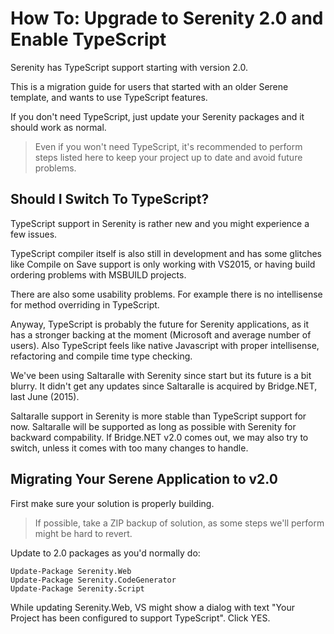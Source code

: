 # How To: Upgrade to Serenity 2.0 and Enable TypeScript

Serenity has TypeScript support starting with version 2.0.

This is a migration guide for users that started with an older Serene template, and wants to use TypeScript features.

If you don't need TypeScript, just update your Serenity packages and it should work as normal.

> Even if you won't need TypeScript, it's recommended to perform steps listed here to keep your project up to date and avoid future problems.


## Should I Switch To TypeScript?

TypeScript support in Serenity is rather new and you might experience a few issues. 

TypeScript compiler itself is also still in development and has some glitches like Compile on Save support is only working with VS2015, or having build ordering problems with MSBUILD projects.

There are also some usability problems. For example there is no intellisense for method overriding in TypeScript.

Anyway, TypeScript is probably the future for Serenity applications, as it has a stronger backing at the moment (Microsoft and average number of users). Also TypeScript feels like native Javascript with proper intellisense, refactoring and compile time type checking. 

We've been using Saltaralle with Serenity since start but its future is a bit blurry. It didn't get any updates since Saltaralle is acquired by Bridge.NET, last June (2015).

Saltaralle support in Serenity is more stable than TypeScript support for now. Saltaralle will be supported as long as possible with Serenity for backward compability. If Bridge.NET v2.0 comes out, we may also try to switch, unless it comes with too many changes to handle.

## Migrating Your Serene Application to v2.0

First make sure your solution is properly building.

> If possible, take a ZIP backup of solution, as some steps we'll perform might be hard to revert.

Update to 2.0 packages as you'd normally do:


```
Update-Package Serenity.Web
Update-Package Serenity.CodeGenerator
Update-Package Serenity.Script
```

While updating Serenity.Web, VS might show a dialog with text "Your Project has been configured to support TypeScript". Click YES.



